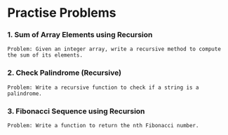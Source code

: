 # Practise Problems

### 1. Sum of Array Elements using Recursion

```
Problem: Given an integer array, write a recursive method to compute the sum of its elements.
```

### 2. Check Palindrome (Recursive)

```
Problem: Write a recursive function to check if a string is a palindrome.
```

### 3. Fibonacci Sequence using Recursion

```
Problem: Write a function to return the nth Fibonacci number.
```

